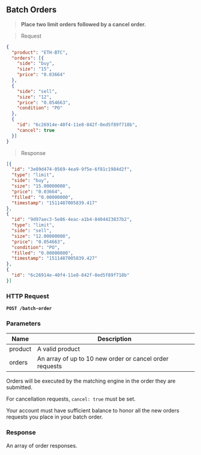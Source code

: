 ## Batch Orders

> **Place two limit orders followed by a cancel order.**

> Request

```json
{
  "product": "ETH-BTC",
  "orders": [{
    "side": "buy",
    "size": "15",
    "price": "0.03664"
  },
  {
    "side": "sell",
    "size": "12",
    "price": "0.054663",
    "condition": "PO"
  },
  {
    "id": "6c26914e-40f4-11e8-842f-0ed5f89f718b",
    "cancel": true
  }]
}
```

> Response

```json
[{
  "id": "3e89d474-0569-4ea9-9f5e-6f81c1984d2f",
  "type": "limit",
  "side": "buy",
  "size": "15.00000000",
  "price": "0.03664",
  "filled": "0.00000000",
  "timestamp": "1511487005839.417"
},
{
  "id": "9d97aec3-5e86-4eac-a1b4-8404423837b2",
  "type": "limit",
  "side": "sell",
  "size": "12.00000000",
  "price": "0.054663",
  "condition": "PO",
  "filled": "0.00000000",
  "timestamp": "1511487005839.427"
},
{
  "id": "6c26914e-40f4-11e8-842f-0ed5f89f718b"
}]
```

### HTTP Request

**`POST /batch-order`**

### Parameters

Name | Description
---------- | -------
product | A valid product
orders | An array of up to 10 new order or cancel order requests

Orders will be executed by the matching engine in the order they are submitted.

For cancellation requests, `cancel: true` must be set.

Your account must have sufficient balance to honor all the new orders requests you place in your batch order.

### Response

An array of order responses.
